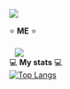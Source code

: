 <img src="https://capsule-render.vercel.app/api?type=waving&color=auto&height=200&section=header&text=eunkyo3&fontSize=90" />

:star: **ME** :star: <br><br>
<a href="https://instagram.com/kyo_0209_">
    <img 
        src="http://img.shields.io/badge/-Instagram-black?style=flat&logo=Instagram&link=https://instagram.com/kyo_0209_/"
        style="height : auto; margin-left : 10px; margin-right : 10px;"/>
</a>
<br>
:computer: **My stats** :computer:<br>
[![Top Langs](https://github-readme-stats.vercel.app/api/top-langs/?username=eunkyo3&layout=compact)](https://github.com/eunkyo3/github-readme-stats)

